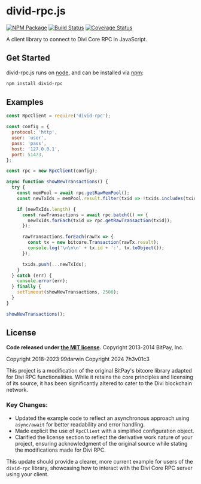divid-rpc.js
===============

[![NPM Package](https://img.shields.io/npm/v/divid-rpc.svg?style=flat-square)](https://www.npmjs.org/package/divid-rpc)
[![Build Status](https://travis-ci.org/agustinkassis/divid-rpc.svg?branch=master)](https://travis-ci.org/agustinkassis/divid-rpc)
[![Coverage Status](https://coveralls.io/repos/github/agustinkassis/divid-rpc/badge.svg?branch=master)](https://coveralls.io/github/agustinkassis/divid-rpc?branch=master)

A client library to connect to Divi Core RPC in JavaScript.

## Get Started

divid-rpc.js runs on [node](http://nodejs.org/), and can be installed via [npm](https://npmjs.org/):

```bash
npm install divid-rpc
```

## Examples

```javascript
const RpcClient = require('divid-rpc');

const config = {
  protocol: 'http',
  user: 'user',
  pass: 'pass',
  host: '127.0.0.1',
  port: 51473,
};

const rpc = new RpcClient(config);

async function showNewTransactions() {
  try {
    const memPool = await rpc.getRawMemPool();
    const newTxIds = memPool.result.filter(txid => !txids.includes(txid));

    if (newTxIds.length) {
      const rawTransactions = await rpc.batch(() => {
        newTxIds.forEach(txid => rpc.getRawTransaction(txid));
      });

      rawTransactions.forEach(rawTx => {
        const tx = new bitcore.Transaction(rawTx.result);
        console.log('\n\n\n' + tx.id + ':', tx.toObject());
      });

      txids.push(...newTxIds);
    }
  } catch (err) {
    console.error(err);
  } finally {
    setTimeout(showNewTransactions, 2500);
  }
}

showNewTransactions();
```

## License

**Code released under [the MIT license](https://github.com/bitpay/bitcore/blob/master/LICENSE).**
Copyright 2013-2014 BitPay, Inc.

Copyright 2018-2023 99darwin
Copyright 2024 7h3v01c3

This project is a modification of the original BitPay's bitcore library adapted for Divi RPC functionalities. While it retains the core principles and licensing of its source, it has been significantly altered to cater to the Divi blockchain network.


### Key Changes:
- Updated the example code to reflect an asynchronous approach using `async/await` for better readability and error handling.
- Made explicit the use of `RpcClient` with a simplified configuration object.
- Clarified the license section to reflect the derivative work nature of your project, ensuring acknowledgment of the original source while stating the modifications made for Divi RPC.

This update should provide a clearer, more current example for users of the `divid-rpc` library, showcasing how to interact with the Divi Core RPC server using your client.



